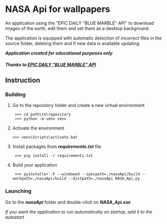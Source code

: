 # NASA Api for wallpapers

An application using the "EPIC DAILY "BLUE MARBLE" API" to download images of the earth, edit them 
and set them as a desktop background.

The application is equipped with automatic detection of incorrect files in the source folder, deleting them 
and if new data is available updating.


***Application created for educational purposes only***   

##### Thanks to <a href="https://epic.gsfc.nasa.gov/about/api" target="_blank">EPIC DAILY "BLUE MARBLE" API</a>


## Instruction
### Building

1. Go to the repository folder and create a new virtual environment

        >>> cd path\to\repository
        >>> python -m venv venv
        
2.  Activate the environment

        >>> venv\Scripts\activate.bat
        
3. Install packages from ***requirements.txt*** file

        >>> pip install -r requirements.txt
        
4. Build your application

        >>> pyinstaller -F --windowed --specpath=./nasaApi/build --workpath=./nasaApi/build --distpath=./nasaApi NASA_Api.py


### Launching

Go to the ***nasaApi*** folder and double-click on ***NASA_Api.exe***

*If you want the application to run automatically on startup, add it to the autostart*
